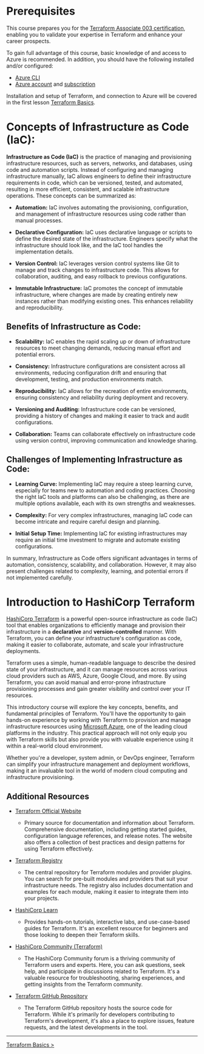 # Prerequisites

This course prepares you for the [Terraform Associate 003 certification](https://www.hashicorp.com/certification/terraform-associate), enabling you to validate your expertise in Terraform and enhance your career prospects.

To gain full advantage of this course, basic knowledge of and access to Azure is recommended. In addition, you should have the following installed and/or configured:

* [Azure CLI](https://learn.microsoft.com/en-us/cli/azure/)
* [Azure account](https://azure.microsoft.com/en-us/free/) and [subscription](https://learn.microsoft.com/en-us/dynamics-nav/how-to--sign-up-for-a-microsoft-azure-subscription)

Installation and setup of Terraform, and connection to Azure will be covered in the first lesson [Terraform Basics](./01%20-%20Terraform%20Basics/).

# Concepts of Infrastructure as Code (IaC):

**Infrastructure as Code (IaC)** is the practice of managing and provisioning infrastructure resources, such as servers, networks, and databases, using code and automation scripts. Instead of configuring and managing infrastructure manually, IaC allows engineers to define their infrastructure requirements in code, which can be versioned, tested, and automated, resulting in more efficient, consistent, and scalable infrastructure operations. These concepts can be summarized as:

* **Automation:** IaC involves automating the provisioning, configuration, and management of infrastructure resources using code rather than manual processes.

* **Declarative Configuration:** IaC uses declarative language or scripts to define the desired state of the infrastructure. Engineers specify what the infrastructure should look like, and the IaC tool handles the implementation details.

* **Version Control:** IaC leverages version control systems like Git to manage and track changes to infrastructure code. This allows for collaboration, auditing, and easy rollback to previous configurations.

* **Immutable Infrastructure:** IaC promotes the concept of immutable infrastructure, where changes are made by creating entirely new instances rather than modifying existing ones. This enhances reliability and reproducibility.

## Benefits of Infrastructure as Code:

* **Scalability:** IaC enables the rapid scaling up or down of infrastructure resources to meet changing demands, reducing manual effort and potential errors.

* **Consistency:** Infrastructure configurations are consistent across all environments, reducing configuration drift and ensuring that development, testing, and production environments match.

* **Reproducibility:** IaC allows for the recreation of entire environments, ensuring consistency and reliability during deployment and recovery.

* **Versioning and Auditing:** Infrastructure code can be versioned, providing a history of changes and making it easier to track and audit configurations.

* **Collaboration:** Teams can collaborate effectively on infrastructure code using version control, improving communication and knowledge sharing.

## Challenges of Implementing Infrastructure as Code:

* **Learning Curve:** Implementing IaC may require a steep learning curve, especially for teams new to automation and coding practices. Choosing the right IaC tools and platforms can also be challenging, as there are multiple options available, each with its own strengths and weaknesses.

* **Complexity:** For very complex infrastructures, managing IaC code can become intricate and require careful design and planning.

* **Initial Setup Time:** Implementing IaC for existing infrastructures may require an initial time investment to migrate and automate existing configurations.

In summary, Infrastructure as Code offers significant advantages in terms of automation, consistency, scalability, and collaboration. However, it may also present challenges related to complexity, learning, and potential errors if not implemented carefully.

# Introduction to HashiCorp Terraform

[HashiCorp Terraform](https://www.terraform.io/) is a powerful open-source infrastructure as code (IaC) tool that enables organizations to efficiently manage and provision their infrastructure in a **declarative** and **version-controlled** manner. With Terraform, you can define your infrastructure's configuration as code, making it easier to collaborate, automate, and scale your infrastructure deployments.

Terraform uses a simple, human-readable language to describe the desired state of your infrastructure, and it can manage resources across various cloud providers such as AWS, Azure, Google Cloud, and more. By using Terraform, you can avoid manual and error-prone infrastructure provisioning processes and gain greater visibility and control over your IT resources.

This introductory course will explore the key concepts, benefits, and fundamental principles of Terraform. You'll have the opportunity to gain hands-on experience by working with Terraform to provision and manage infrastructure resources using [Microsoft Azure](https://azure.microsoft.com/en-us/resources/cloud-computing-dictionary/what-is-azure/), one of the leading cloud platforms in the industry. This practical approach will not only equip you with Terraform skills but also provide you with valuable experience using it within a real-world cloud environment.

Whether you're a developer, system admin, or DevOps engineer, Terraform can simplify your infrastructure management and deployment workflows, making it an invaluable tool in the world of modern cloud computing and infrastructure provisioning.

## Additional Resources

- [Terraform Official Website](https://www.terraform.io/)
  - Primary source for documentation and information about Terraform. Comprehensive documentation, including getting started guides, configuration language references, and release notes. The website also offers a collection of best practices and design patterns for using Terraform effectively.

- [Terraform Registry](https://registry.terraform.io/)
  - The central repository for Terraform modules and provider plugins. You can search for pre-built modules and providers that suit your infrastructure needs. The registry also includes documentation and examples for each module, making it easier to integrate them into your projects.

- [HashiCorp Learn](https://learn.hashicorp.com/terraform)
  - Provides hands-on tutorials, interactive labs, and use-case-based guides for Terraform. It's an excellent resource for beginners and those looking to deepen their Terraform skills.

- [HashiCorp Community (Terraform)](https://discuss.hashicorp.com/c/terraform-core/)
  - The HashiCorp Community forum is a thriving community of Terraform users and experts. Here, you can ask questions, seek help, and participate in discussions related to Terraform. It's a valuable resource for troubleshooting, sharing experiences, and getting insights from the Terraform community.

- [Terraform GitHub Repository](https://github.com/hashicorp/terraform)
  - The Terraform GitHub repository hosts the source code for Terraform. While it's primarily for developers contributing to Terraform's development, it's also a place to explore issues, feature requests, and the latest developments in the tool.

---

[Terraform Basics >](./01%20-%20Terraform%20Basics/)